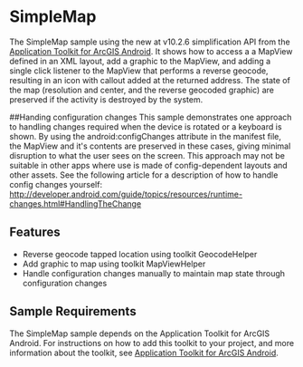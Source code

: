 # SimpleMap
The SimpleMap sample using the new at v10.2.6 simplification API from the [Application Toolkit for ArcGIS Android](https://developers.arcgis.com/android/guide/application-toolkit-for-arcgis-android.htm).  It shows how to access a a MapView defined in an XML layout, add a graphic to the MapView, and adding a single click listener to the MapView that performs a reverse geocode, resulting in an icon with callout added at the returned address. The state of the map (resolution and center, and the reverse geocoded graphic) are preserved if the activity is destroyed by the system.  

##Handing configuration changes
This sample demonstrates one approach to handling changes required when the device is rotated or a keyboard is shown. By using the android:configChanges attribute in the manifest file, the MapView and it's contents are preserved in these cases, giving minimal disruption to what the user sees on the screen. This approach may not be suitable in other apps where use is made of config-dependent layouts and other assets. See the following article for a description of how to handle config changes yourself:
http://developer.android.com/guide/topics/resources/runtime-changes.html#HandlingTheChange

## Features
* Reverse geocode tapped location using toolkit GeocodeHelper
* Add graphic to map using toolkit MapViewHelper
* Handle configuration changes manually to maintain map state through configuration changes 

## Sample Requirements
The SimpleMap sample depends on the Application Toolkit for ArcGIS Android. For instructions on how to add this toolkit to your project, and more information about the toolkit, see [Application Toolkit for ArcGIS Android](https://developers.arcgis.com/android/guide/application-framework.htm).
